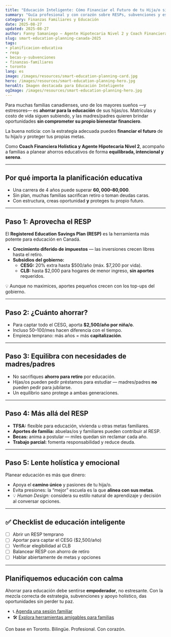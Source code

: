 ```yaml
---
title: "Educación Inteligente: Cómo Financiar el Futuro de tu Hija/o sin Sacrificar el Propio (Canadá 2025)"
summary: "Guía profesional y con corazón sobre RESPs, subvenciones y estrategias equilibradas para que familias canadienses apoyen la educación de sus hijas/os sin descuidar su propio bienestar a largo plazo."
category: Finanzas Familiares y Educación
date: 2025-08-27
updated: 2025-08-27
author: Fanny Samaniego — Agente Hipotecaria Nivel 2 y Coach Financiera Holística
slug: smart-education-planning-canada-2025
tags:
- planificacion-educativa
- resp
- becas-y-subvenciones
- finanzas-familiares
- toronto
lang: es
image: /images/resources/smart-education-planning-card.jpg
hero: /images/resources/smart-education-planning-hero.jpg
heroAlt: Imagen destacada para Educación Inteligente
ogImage: /images/resources/smart-education-planning-hero.jpg
---
```

Para muchas familias canadienses, uno de los mayores sueños —y estresores— es **ahorrar para la educación** de sus hijas/os. Matrículas y costo de vida siguen subiendo, y las madres/padres quieren brindar oportunidades **sin comprometer su propio bienestar financiero**.

La buena noticia: con la estrategia adecuada puedes **financiar el futuro** de tu hija/o *y* proteger tus propias metas.

Como **Coach Financiera Holística y Agente Hipotecaria Nivel 2**, acompaño a familias a planear ahorros educativos de forma **equilibrada, intencional y serena**.

---

## Por qué importa la planificación educativa

- Una carrera de 4 años puede superar **$60,000–$80,000**.  
- Sin plan, muchas familias sacrifican retiro o toman deudas caras.  
- Con estructura, creas oportunidad **y** proteges tu propio futuro.

---

## Paso 1: Aprovecha el RESP

El **Registered Education Savings Plan (RESP)** es la herramienta más potente para educación en Canadá.

- **Crecimiento diferido de impuestos** — las inversiones crecen libres hasta el retiro.  
- **Subsidios del gobierno:**  
  - **CESG:** 20% extra hasta $500/año (máx. $7,200 por vida).  
  - **CLB:** hasta $2,000 para hogares de menor ingreso, **sin aportes** requeridos.

💡 Aunque no maximices, aportes pequeños crecen con los top-ups del gobierno.

---

## Paso 2: ¿Cuánto ahorrar?

- Para captar todo el CESG, aporta **$2,500/año por niña/o**.  
- Incluso $50–$100/mes hacen diferencia con el tiempo.  
- Empieza temprano: más años = más **capitalización**.

---

## Paso 3: Equilibra con necesidades de madres/padres

- No sacrifiques **ahorro para retiro** por educación.  
- Hijas/os pueden pedir préstamos para estudiar — madres/padres **no** pueden pedir para jubilarse.  
- Un equilibrio sano protege a ambas generaciones.

---

## Paso 4: Más allá del RESP

- **TFSA:** flexible para educación, vivienda u otras metas familiares.  
- **Aportes de familia:** abuelas/os y familiares pueden contribuir al RESP.  
- **Becas:** anima a postular — miles quedan sin reclamar cada año.  
- **Trabajo parcial:** fomenta responsabilidad y reduce deuda.

---

## Paso 5: Lente holística y emocional

Planear educación es más que dinero:

- Apoya el **camino único** y pasiones de tu hija/o.  
- Evita presiones: la “mejor” escuela es la que **alinea con sus metas**.  
- 💡 *Human Design:* considera su estilo natural de aprendizaje y decisión al conversar opciones.

---

## ✅ Checklist de educación inteligente

- [ ] Abrir un RESP temprano  
- [ ] Aportar para captar el CESG ($2,500/año)  
- [ ] Verificar elegibilidad al CLB  
- [ ] Balancear RESP con ahorro de retiro  
- [ ] Hablar abiertamente de metas y opciones

---

## Planifiquemos educación con calma

Ahorrar para educación debe sentirse **empoderador**, no estresante. Con la mezcla correcta de estrategia, subvenciones y apoyo holístico, das oportunidades sin perder tu paz.

- 📞 [Agenda una sesión familiar](/es/contacto)  
- 🛠 [Explora herramientas amigables para familias](/es/herramientas)

Con base en Toronto. Bilingüe. Profesional. Con corazón.
